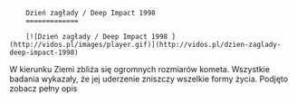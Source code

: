 
        Dzień zagłady / Deep Impact 1998 
        =============
        
        [![Dzień zagłady / Deep Impact 1998 ](http://vidos.pl/images/player.gif)](http://vidos.pl/dzien-zaglady-deep-impact-1998)
        
        
 W kierunku Ziemi zbliża się ogromnych rozmiarów kometa. Wszystkie badania wykazały, że jej uderzenie zniszczy wszelkie formy życia. Podjęto zobacz pełny opis
    